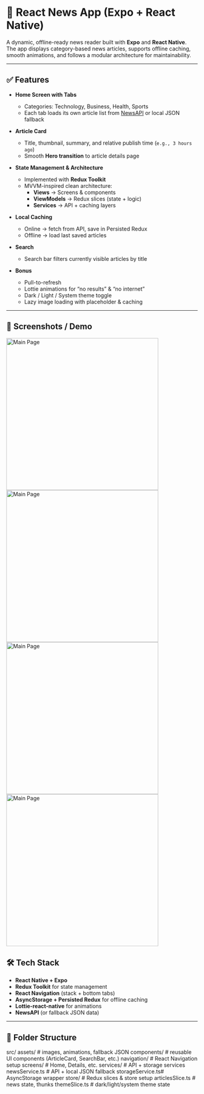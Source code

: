 # 📰 React News App (Expo + React Native)

A dynamic, offline-ready news reader built with **Expo** and **React Native**.  
The app displays category-based news articles, supports offline caching, smooth animations, and follows a modular architecture for maintainability.

---

## ✅ Features

- **Home Screen with Tabs**

  - Categories: Technology, Business, Health, Sports
  - Each tab loads its own article list from [NewsAPI](https://newsapi.org) or local JSON fallback

- **Article Card**

  - Title, thumbnail, summary, and relative publish time (`e.g., 3 hours ago`)
  - Smooth **Hero transition** to article details page

- **State Management & Architecture**

  - Implemented with **Redux Toolkit**
  - MVVM-inspired clean architecture:
    - **Views** → Screens & components
    - **ViewModels** → Redux slices (state + logic)
    - **Services** → API + caching layers

- **Local Caching**

  - Online → fetch from API, save in Persisted Redux
  - Offline → load last saved articles

- **Search**

  - Search bar filters currently visible articles by title

- **Bonus**
  - Pull-to-refresh
  - Lottie animations for “no results” & “no internet”
  - Dark / Light / System theme toggle
  - Lazy image loading with placeholder & caching

---

## 📱 Screenshots / Demo

<img src="assets/screenshots/main_page.png" alt="Main Page" width="400"/>
<img src="assets/screenshots/main_search.png" alt="Main Page" width="400"/>
<img src="assets/screenshots/art_details.png" alt="Main Page" width="400"/>
<img src="assets/screenshots/main_dark.png" alt="Main Page" width="400"/>

## 🛠️ Tech Stack

- **React Native + Expo**
- **Redux Toolkit** for state management
- **React Navigation** (stack + bottom tabs)
- **AsyncStorage + Persisted Redux** for offline caching
- **Lottie-react-native** for animations
- **NewsAPI** (or fallback JSON data)

---

## 📂 Folder Structure

src/
assets/ # images, animations, fallback JSON
components/ # reusable UI components (ArticleCard, SearchBar, etc.)
navigation/ # React Navigation setup
screens/ # Home, Details, etc.
services/ # API + storage services
newsService.ts # API + local JSON fallback
storageService.ts# AsyncStorage wrapper
store/ # Redux slices & store setup
articlesSlice.ts # news state, thunks
themeSlice.ts # dark/light/system theme state
